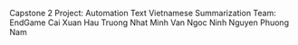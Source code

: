 Capstone 2 Project: Automation Text Vietnamese Summarization
Team: EndGame 
Cai Xuan Hau
Truong Nhat Minh
Van Ngoc Ninh
Nguyen Phuong Nam
